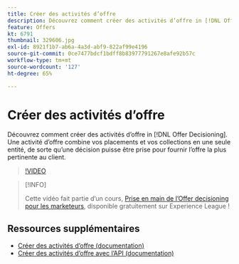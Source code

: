 ```yaml
---
title: Créer des activités d’offre
description: Découvrez comment créer des activités d’offre in [!DNL Offer Decisioning]. Une activité d’offre combine vos placements et vos collections en une seule entité, de sorte qu’une décision puisse être prise pour fournir l’offre la plus pertinente au client.
feature: Offers
kt: 6791
thumbnail: 329606.jpg
exl-id: 8921f1b7-ab6a-4a3d-abf9-822af99e4196
source-git-commit: 0ce7477bdcf1bdff8b83977791267e8afe92b57c
workflow-type: tm+mt
source-wordcount: '127'
ht-degree: 65%

---
```


# Créer des activités d’offre

Découvrez comment créer des activités d’offre in [!DNL Offer Decisioning]. Une activité d’offre combine vos placements et vos collections en une seule entité, de sorte qu’une décision puisse être prise pour fournir l’offre la plus pertinente au client.

>[!VIDEO](https://video.tv.adobe.com/v/329606?quality=12&learn=on)

>[!INFO]
>
> Cette vidéo fait partie d’un cours, [Prise en main de l’Offer decisioning pour les marketeurs](https://experienceleague.adobe.com/?recommended=ExperiencePlatform-U-1-2020.1.offerdecisioning?lang=fr), disponible gratuitement sur Experience League !


## Ressources supplémentaires

* [Créer des activités d’offre (documentation)](https://experienceleague.adobe.com/docs/offer-decisioning/using/create-offer-activities.html)
* [Créer des activités d’offre avec l’API (documentation)](https://experienceleague.adobe.com/docs/offer-decisioning/using/api-reference/activities-api/create.html)
